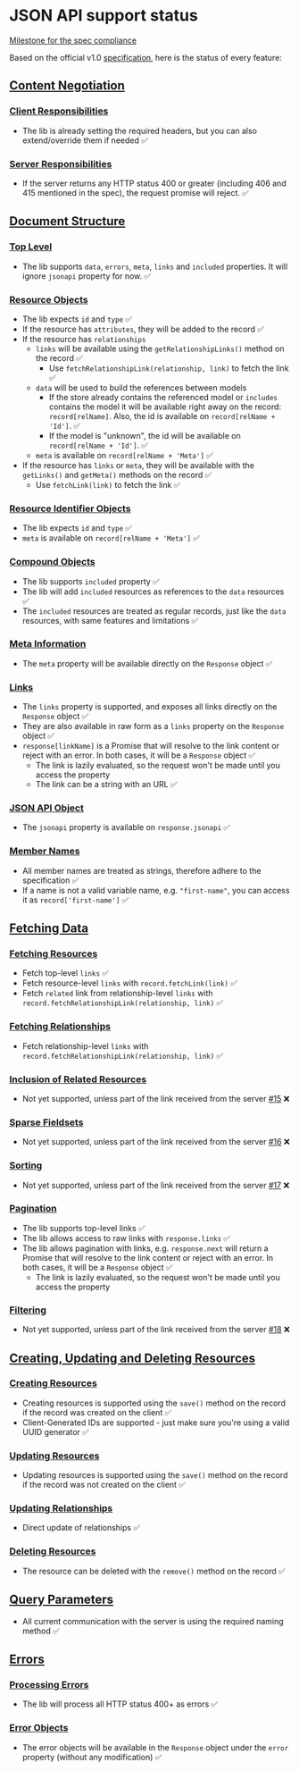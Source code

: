 # JSON API support status

[Milestone for the spec compliance](https://github.com/infinum/mobx-jsonapi-store/milestone/1)

Based on the official v1.0 [specification](http://jsonapi.org/format/), here is the status of every feature:

## [Content Negotiation](http://jsonapi.org/format/#content-negotiation)

### [Client Responsibilities](http://jsonapi.org/format/#content-negotiation-clients)
* The lib is already setting the required headers, but you can also extend/override them if needed ✅

### [Server Responsibilities](http://jsonapi.org/format/#content-negotiation-servers)
* If the server returns any HTTP status 400 or greater (including 406 and 415 mentioned in the spec), the request promise will reject. ✅

## [Document Structure](http://jsonapi.org/format/#document-structure)

### [Top Level](http://jsonapi.org/format/#document-top-level)
* The lib supports `data`, `errors`, `meta`, `links` and `included` properties. It will ignore `jsonapi` property for now. ✅

### [Resource Objects](http://jsonapi.org/format/#document-resource-objects)
* The lib expects `id` and `type` ✅
* If the resource has `attributes`, they will be added to the record ✅
* If the resource has `relationships`
  * `links` will be available using the `getRelationshipLinks()` method on the record ✅
    * Use `fetchRelationshipLink(relationship, link)` to fetch the link ✅
  * `data` will be used to build the references between models
    * If the store already contains the referenced model or `includes` contains the model it will be available right away on the record: `record[relName]`. Also, the id is available on `record[relName + 'Id']`. ✅
    * If the model is "unknown", the id will be available on  `record[relName + 'Id']`. ✅
  * `meta` is available on `record[relName + 'Meta']` ✅
* If the resource has `links` or `meta`, they will be available with the `getLinks()` and `getMeta()` methods on the record ✅
  * Use `fetchLink(link)` to fetch the link ✅

### [Resource Identifier Objects](http://jsonapi.org/format/#document-resource-identifier-objects)
* The lib expects `id` and `type` ✅
* `meta` is available on `record[relName + 'Meta']` ✅

### [Compound Objects](http://jsonapi.org/format/#document-compound-documents)
* The lib supports `included` property ✅
* The lib will add `included` resources as references to the `data` resources ✅
* The `included` resources are treated as regular records, just like the `data` resources, with same features and limitations ✅

### [Meta Information](http://jsonapi.org/format/#document-meta)
* The `meta` property will be available directly on the `Response` object ✅

### [Links](http://jsonapi.org/format/#document-links)
* The `links` property is supported, and exposes all links directly on the `Response` object ✅
* They are also available in raw form as a `links` property on the `Response` object ✅
* `response[linkName]` is a Promise that will resolve to the link content or reject with an error. In both cases, it will be a `Response` object ✅
  * The link is lazily evaluated, so the request won't be made until you access the property
  * The link can be a string with an URL ✅

### [JSON API Object](http://jsonapi.org/format/#document-jsonapi-object)
* The `jsonapi` property is available on `response.jsonapi` ✅

### [Member Names](http://jsonapi.org/format/#document-member-names)
* All member names are treated as strings, therefore adhere to the specification ✅
* If a name is not a valid variable name, e.g. `"first-name"`, you can access it as `record['first-name']` ✅

## [Fetching Data](http://jsonapi.org/format/#fetching)

### [Fetching Resources](http://jsonapi.org/format/#fetching-resources)
* Fetch top-level `links` ✅
* Fetch resource-level `links` with `record.fetchLink(link)` ✅
* Fetch `related` link from relationship-level `links` with `record.fetchRelationshipLink(relationship, link)` ✅

### [Fetching Relationships](http://jsonapi.org/format/#fetching-relationships)
* Fetch relationship-level `links` with `record.fetchRelationshipLink(relationship, link)` ✅

### [Inclusion of Related Resources](http://jsonapi.org/format/#fetching-includes)
* Not yet supported, unless part of the link received from the server [#15](https://github.com/infinum/mobx-jsonapi-store/issues/15) ❌

### [Sparse Fieldsets](http://jsonapi.org/format/#fetching-sparse-fieldsets)
* Not yet supported, unless part of the link received from the server [#16](https://github.com/infinum/mobx-jsonapi-store/issues/16) ❌

### [Sorting](http://jsonapi.org/format/#fetching-sorting)
* Not yet supported, unless part of the link received from the server [#17](https://github.com/infinum/mobx-jsonapi-store/issues/17) ❌

### [Pagination](http://jsonapi.org/format/#fetching-pagination)
* The lib supports top-level links ✅
* The lib allows access to raw links with `response.links` ✅
* The lib allows pagination with links, e.g. `response.next` will return a Promise that will resolve to the link content or reject with an error. In both cases, it will be a `Response` object ✅
  * The link is lazily evaluated, so the request won't be made until you access the property

### [Filtering](http://jsonapi.org/format/#fetching-filtering)
* Not yet supported, unless part of the link received from the server [#18](https://github.com/infinum/mobx-jsonapi-store/issues/18) ❌

## [Creating, Updating and Deleting Resources](http://jsonapi.org/format/#crud)

### [Creating Resources](http://jsonapi.org/format/#crud-creating)
* Creating resources is supported using the `save()` method on the record if the record was created on the client ✅
* Client-Generated IDs are supported - just make sure you're using a valid UUID generator ✅

### [Updating Resources](http://jsonapi.org/format/#crud-updating)
* Updating resources is supported using the `save()` method on the record if the record was not created on the client ✅

### [Updating Relationships](http://jsonapi.org/format/#crud-updating-relationships)
* Direct update of relationships ✅

### [Deleting Resources](http://jsonapi.org/format/#crud-deleting)
* The resource can be deleted with the `remove()` method on the record ✅

## [Query Parameters](http://jsonapi.org/format/#query-parameters)
* All current communication with the server is using the required naming method ✅

## [Errors](http://jsonapi.org/format/#errors)

### [Processing Errors](http://jsonapi.org/format/#errors-processing)
* The lib will process all HTTP status 400+ as errors ✅

### [Error Objects](http://jsonapi.org/format/#error-objects)
* The error objects will be available in the `Response` object under the `error` property (without any modification) ✅
